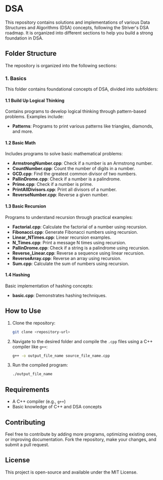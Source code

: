 # DSA

This repository contains solutions and implementations of various Data Structures and Algorithms (DSA) concepts, following the Striver's DSA roadmap. It is organized into different sections to help you build a strong foundation in DSA.

## Folder Structure

The repository is organized into the following sections:

### 1. Basics
This folder contains foundational concepts of DSA, divided into subfolders:

#### 1.1 Build Up Logical Thinking
Contains programs to develop logical thinking through pattern-based problems. Examples include:
- **Patterns**: Programs to print various patterns like triangles, diamonds, and more.

#### 1.2 Basic Math
Includes programs to solve basic mathematical problems:
- **ArmstrongNumber.cpp**: Check if a number is an Armstrong number.
- **CountNumber.cpp**: Count the number of digits in a number.
- **GCD.cpp**: Find the greatest common divisor of two numbers.
- **PallinDrome.cpp**: Check if a number is a palindrome.
- **Prime.cpp**: Check if a number is prime.
- **PrintAllDivisors.cpp**: Print all divisors of a number.
- **ReverseNumber.cpp**: Reverse a given number.

#### 1.3 Basic Recursion
Programs to understand recursion through practical examples:
- **Factorial.cpp**: Calculate the factorial of a number using recursion.
- **Fibonacci.cpp**: Generate Fibonacci numbers using recursion.
- **Linear_NTimes.cpp**: Linear recursion examples.
- **N_Times.cpp**: Print a message N times using recursion.
- **PallinDrome.cpp**: Check if a string is a palindrome using recursion.
- **Reverse_Linear.cpp**: Reverse a sequence using linear recursion.
- **ReverseArray.cpp**: Reverse an array using recursion.
- **Sum.cpp**: Calculate the sum of numbers using recursion.

#### 1.4 Hashing
Basic implementation of hashing concepts:
- **basic.cpp**: Demonstrates hashing techniques.

## How to Use
1. Clone the repository:
   ```bash
   git clone <repository-url>
   ```
2. Navigate to the desired folder and compile the `.cpp` files using a C++ compiler like `g++`:
   ```bash
   g++ -o output_file_name source_file_name.cpp
   ```
3. Run the compiled program:
   ```bash
   ./output_file_name
   ```

## Requirements
- A C++ compiler (e.g., `g++`)
- Basic knowledge of C++ and DSA concepts

## Contributing
Feel free to contribute by adding more programs, optimizing existing ones, or improving documentation. Fork the repository, make your changes, and submit a pull request.

## License
This project is open-source and available under the MIT License.

